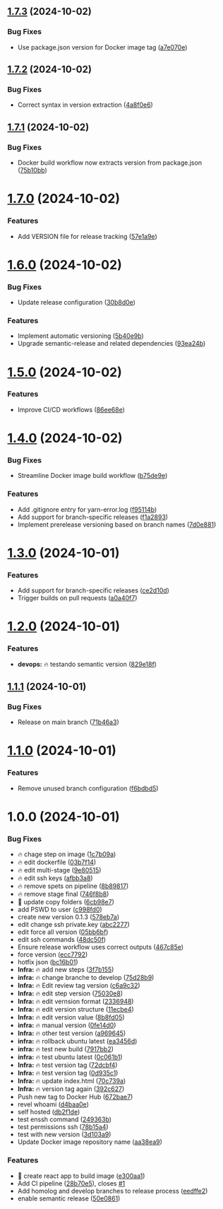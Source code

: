 ## [1.7.3](https://github.com/renatoDev0ps/github-to-dockerhub/compare/v1.7.2...v1.7.3) (2024-10-02)


### Bug Fixes

* Use package.json version for Docker image tag ([a7e070e](https://github.com/renatoDev0ps/github-to-dockerhub/commit/a7e070ee065fa242720d90f21a3cdfca0c0f382c))

## [1.7.2](https://github.com/renatoDev0ps/github-to-dockerhub/compare/v1.7.1...v1.7.2) (2024-10-02)


### Bug Fixes

* Correct syntax in version extraction ([4a8f0e6](https://github.com/renatoDev0ps/github-to-dockerhub/commit/4a8f0e6f0b47a5972a2a61eeef365633aa3f7131))

## [1.7.1](https://github.com/renatoDev0ps/github-to-dockerhub/compare/v1.7.0...v1.7.1) (2024-10-02)


### Bug Fixes

* Docker build workflow now extracts version from package.json ([75b10bb](https://github.com/renatoDev0ps/github-to-dockerhub/commit/75b10bbc096b53e96a6deae806f19a55aedce728))

# [1.7.0](https://github.com/renatoDev0ps/github-to-dockerhub/compare/v1.6.0...v1.7.0) (2024-10-02)


### Features

* Add VERSION file for release tracking ([57e1a9e](https://github.com/renatoDev0ps/github-to-dockerhub/commit/57e1a9e91b24b8325255fc8314f6f90d47fa991c))

# [1.6.0](https://github.com/renatoDev0ps/github-to-dockerhub/compare/v1.5.0...v1.6.0) (2024-10-02)


### Bug Fixes

* Update release configuration ([30b8d0e](https://github.com/renatoDev0ps/github-to-dockerhub/commit/30b8d0ecdc59e587eded35a4d67bfc1f7abe6114))


### Features

* Implement automatic versioning ([5b40e9b](https://github.com/renatoDev0ps/github-to-dockerhub/commit/5b40e9bc2739df5fd1d88715b44e6528514b6534))
* Upgrade semantic-release and related dependencies ([93ea24b](https://github.com/renatoDev0ps/github-to-dockerhub/commit/93ea24b8f60b51225db735bcf8f05030dba6c666))

# [1.5.0](https://github.com/renatoDev0ps/github-to-dockerhub/compare/v1.4.0...v1.5.0) (2024-10-02)


### Features

* Improve CI/CD workflows ([86ee68e](https://github.com/renatoDev0ps/github-to-dockerhub/commit/86ee68e6960afad95364080204e45225dff270af))

# [1.4.0](https://github.com/renatoDev0ps/github-to-dockerhub/compare/v1.3.0...v1.4.0) (2024-10-02)


### Bug Fixes

* Streamline Docker image build workflow ([b75de9e](https://github.com/renatoDev0ps/github-to-dockerhub/commit/b75de9ef24c81de96f8a6b41ba34f8413d3d3453))


### Features

* Add .gitignore entry for yarn-error.log ([f95114b](https://github.com/renatoDev0ps/github-to-dockerhub/commit/f95114b01dd19329fcc01e68c469d0fbcab3ffa8))
* Add support for branch-specific releases ([f1a2893](https://github.com/renatoDev0ps/github-to-dockerhub/commit/f1a28930d44b9d8c135073c6e0b4aafeee3e2937))
* Implement prerelease versioning based on branch names ([7d0e881](https://github.com/renatoDev0ps/github-to-dockerhub/commit/7d0e881ddb8db11161b26cf41a01cf53360f431d))

# [1.3.0](https://github.com/renatoDev0ps/github-to-dockerhub/compare/v1.2.0...v1.3.0) (2024-10-01)


### Features

* Add support for branch-specific releases ([ce2d10d](https://github.com/renatoDev0ps/github-to-dockerhub/commit/ce2d10d5e97e564496045be75de6f36b3c2a2612))
* Trigger builds on pull requests ([a0a40f7](https://github.com/renatoDev0ps/github-to-dockerhub/commit/a0a40f7dfe57262bc4b567c16fb280d6e65f5480))

# [1.2.0](https://github.com/renatoDev0ps/github-to-dockerhub/compare/v1.1.1...v1.2.0) (2024-10-01)


### Features

* **devops:** :fire: testando semantic version ([829e18f](https://github.com/renatoDev0ps/github-to-dockerhub/commit/829e18f646bed78c53426fee5d1df8473d38fd73))

## [1.1.1](https://github.com/renatoDev0ps/github-to-dockerhub/compare/v1.1.0...v1.1.1) (2024-10-01)


### Bug Fixes

* Release on main branch ([71b46a3](https://github.com/renatoDev0ps/github-to-dockerhub/commit/71b46a3f9f77da3834980c644f0ec60fa9b8053a))

# [1.1.0](https://github.com/renatoDev0ps/github-to-dockerhub/compare/v1.0.0...v1.1.0) (2024-10-01)


### Features

* Remove unused branch configuration ([f6bdbd5](https://github.com/renatoDev0ps/github-to-dockerhub/commit/f6bdbd5b37e05a46ebb2d8d3c0ca4f61ea96edfa))

# 1.0.0 (2024-10-01)


### Bug Fixes

* :fire: chage step on image ([1c7b09a](https://github.com/renatoDev0ps/github-to-dockerhub/commit/1c7b09ab3485b01221d3cefea1aff7cd9486c4d9))
* :fire: edit dockerfile ([03b7f14](https://github.com/renatoDev0ps/github-to-dockerhub/commit/03b7f1422324f6907edc6f00745b4d444d4b9f84))
* :fire: edit multi-stage ([9e80515](https://github.com/renatoDev0ps/github-to-dockerhub/commit/9e805151dcbf00cf2b30e88f5697e0806d5a6240))
* :fire: edit ssh keys ([afbb3a8](https://github.com/renatoDev0ps/github-to-dockerhub/commit/afbb3a8403e428cbc2b3652fc451b53d05e4a5a0))
* :fire: remove spets on pipeline ([8b89817](https://github.com/renatoDev0ps/github-to-dockerhub/commit/8b89817f9b15636cf34233ba1e62024b6f77fbf6))
* :fire: remove stage final ([746f8b8](https://github.com/renatoDev0ps/github-to-dockerhub/commit/746f8b86c51dd2012760fdb6cdfd8e7a28792f78))
* :rocket: update copy folders ([6cb98e7](https://github.com/renatoDev0ps/github-to-dockerhub/commit/6cb98e7e0c79d9ace26f3482d1e404260bf81a83))
* add PSWD to user ([c998fd0](https://github.com/renatoDev0ps/github-to-dockerhub/commit/c998fd0e8e224c87df4d89f1a76fc8c8a9e154f8))
* create new version 0.1.3 ([578eb7a](https://github.com/renatoDev0ps/github-to-dockerhub/commit/578eb7a3ba34769be64b671a15c75291617538c6))
* edit change ssh private.key ([abc2277](https://github.com/renatoDev0ps/github-to-dockerhub/commit/abc2277832571be253de356eea1b5d9c38d8738c))
* edit force all version ([05bb6bf](https://github.com/renatoDev0ps/github-to-dockerhub/commit/05bb6bf33faac8f5ce2800e06a228d42556dd498))
* edit ssh commands ([48dc50f](https://github.com/renatoDev0ps/github-to-dockerhub/commit/48dc50fed9b54b76eef4b3678ad262db35da37e7))
* Ensure release workflow uses correct outputs ([467c85e](https://github.com/renatoDev0ps/github-to-dockerhub/commit/467c85e031693954eb7f09f9ec38a59d47615b8f))
* force version ([ecc7792](https://github.com/renatoDev0ps/github-to-dockerhub/commit/ecc77922de3ffe78871c57da351fef49fdf21884))
* hotfix json ([bc16b01](https://github.com/renatoDev0ps/github-to-dockerhub/commit/bc16b01608cf4cc75b56680da02f2dff2dbd4fb5))
* **Infra:** :fire: add new steps ([3f7b155](https://github.com/renatoDev0ps/github-to-dockerhub/commit/3f7b1556546249e534be98dc2504494c2b29f6a4))
* **infra:** :fire: change branche to develop ([75d28b9](https://github.com/renatoDev0ps/github-to-dockerhub/commit/75d28b9a1a03ce6e4b50905ab3b2486bfb71b204))
* **Infra:** :fire: Edit review tag version ([c6a9c32](https://github.com/renatoDev0ps/github-to-dockerhub/commit/c6a9c329b9ff1dbff8c885970899a43f5d6b0e42))
* **Infra:** :fire: edit step version ([75030e8](https://github.com/renatoDev0ps/github-to-dockerhub/commit/75030e87f3c6536d2cb235325ff3796eb1082c56))
* **Infra:** :fire: edit vernsion format ([2336948](https://github.com/renatoDev0ps/github-to-dockerhub/commit/23369485d8a815d77beaf07fb52a9b299f43355d))
* **Infra:** :fire: edit version structure ([11ecbe4](https://github.com/renatoDev0ps/github-to-dockerhub/commit/11ecbe42456540b79a686adf20cde35a6910a240))
* **Infra:** :fire: edit version value ([8b8fd05](https://github.com/renatoDev0ps/github-to-dockerhub/commit/8b8fd054d799356cc438364234867e93dc67ecad))
* **infra:** :fire: manual version ([0fe14d0](https://github.com/renatoDev0ps/github-to-dockerhub/commit/0fe14d0765873f50880b5dd1befe8b853315b067))
* **Infra:** :fire: other test version ([a969645](https://github.com/renatoDev0ps/github-to-dockerhub/commit/a96964518bad9b3e067bc4632d563cf51ede5d1a))
* **infra:** :fire: rollback ubuntu latest ([ea3456d](https://github.com/renatoDev0ps/github-to-dockerhub/commit/ea3456d5822fc4d78dc7fc7362beb70f0c04eea3))
* **infra:** :fire: test new build ([7917bb2](https://github.com/renatoDev0ps/github-to-dockerhub/commit/7917bb2addb0263b0178472a28e8191b82729d13))
* **infra:** :fire: test ubuntu latest ([0c061b1](https://github.com/renatoDev0ps/github-to-dockerhub/commit/0c061b114c10c443d90908c50dfcc7b315da158a))
* **Infra:** :fire: test version tag ([72dcbf4](https://github.com/renatoDev0ps/github-to-dockerhub/commit/72dcbf43ea21a66188b21b0754e5ed35f5244b23))
* **Infra:** :fire: test version tag ([0d935c1](https://github.com/renatoDev0ps/github-to-dockerhub/commit/0d935c18c66b4fd7357e740458ed7d36170f310b))
* **Infra:** :fire: update index.html ([70c739a](https://github.com/renatoDev0ps/github-to-dockerhub/commit/70c739a7edf2ea03a0dc72e44159a8c014b7a854))
* **Infra:** :fire: version tag again ([392c627](https://github.com/renatoDev0ps/github-to-dockerhub/commit/392c627ac2135fa7bf6d76534f8e886c77e475ed))
* Push new tag to Docker Hub ([672bae7](https://github.com/renatoDev0ps/github-to-dockerhub/commit/672bae798ed0997f7e1a9d5e83de5d5d5455230e))
* revel whoami ([d4baa0e](https://github.com/renatoDev0ps/github-to-dockerhub/commit/d4baa0e0ca81d174d7ffa4734aa11a21df2ba403))
* self hosted ([db2f1de](https://github.com/renatoDev0ps/github-to-dockerhub/commit/db2f1dea2258c250392d4531968ebb22fdd7b2b2))
* test enssh command ([249363b](https://github.com/renatoDev0ps/github-to-dockerhub/commit/249363b5bf1b75a79793016707126c22c784d627))
* test permissions ssh ([78b15a4](https://github.com/renatoDev0ps/github-to-dockerhub/commit/78b15a4c1885d092eea328e7ad94fedf8cd9fb89))
* test with new version ([3d103a9](https://github.com/renatoDev0ps/github-to-dockerhub/commit/3d103a9a40aa8ec7f2822c0252788f97941122f6))
* Update Docker image repository name ([aa38ea9](https://github.com/renatoDev0ps/github-to-dockerhub/commit/aa38ea99a47d162e080ff0c3ed7c813a22787176))


### Features

* :rocket: create react app to build image ([e300aa1](https://github.com/renatoDev0ps/github-to-dockerhub/commit/e300aa163ba235fbb7ef1007795bfcaec32ca128))
* Add CI pipeline ([28b70e5](https://github.com/renatoDev0ps/github-to-dockerhub/commit/28b70e56a8a468e45d6ab985bcd0d17e28532dd8)), closes [#1](https://github.com/renatoDev0ps/github-to-dockerhub/issues/1)
* Add homolog and develop branches to release process ([eedffe2](https://github.com/renatoDev0ps/github-to-dockerhub/commit/eedffe282c397be9eeced83ee1ba25e71a2bba39))
* enable semantic release ([50e0861](https://github.com/renatoDev0ps/github-to-dockerhub/commit/50e08611bb139e5543f0c3bac5eb3bfb76251ed1))
